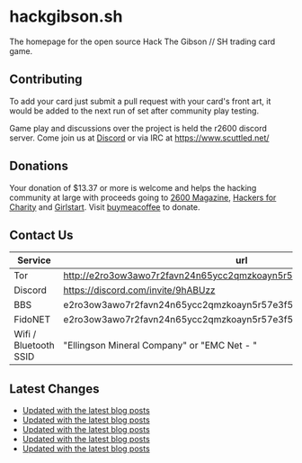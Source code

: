 # hackgibson.sh
The homepage for the open source Hack The Gibson // SH trading card game.


## Contributing

To add your card just submit a pull request with your card's front art, it would be added to the next run of set after community play testing.

Game play and discussions over the project is held the r2600 discord server. Come join us at [Discord](https://discord.com/invite/9hABUzz) or via IRC at https://www.scuttled.net/


## Donations

Your donation of $13.37 or more is welcome and helps the hacking community at large with proceeds going to [2600 Magazine](https://2600.com/), [Hackers for Charity](https://hackersforcharity.org) and [Girlstart](https://girlstart.org).  Visit [buymeacoffee](https://www.buymeacoffee.com/hackgibson.sh) to donate.


## Contact Us

Service | url
-|-
Tor | http://e2ro3ow3awo7r2favn24n65ycc2qmzkoayn5r57e3f56nvjwdcgg32ad.onion
Discord | https://discord.com/invite/9hABUzz
BBS | e2ro3ow3awo7r2favn24n65ycc2qmzkoayn5r57e3f56nvjwdcgg32ad.onion:23
FidoNET | e2ro3ow3awo7r2favn24n65ycc2qmzkoayn5r57e3f56nvjwdcgg32ad.onion:24554
Wifi / Bluetooth SSID | "Ellingson Mineral Company" or "EMC Net - <fidonet address>"

## Latest Changes
<!-- BLOG-POST-LIST:START -->
- [Updated with the latest blog posts](https://github.com/DFW2600/hackgibson.sh/commit/1c4f494ccbdaff33a6048cf5a31fb11998e8bb6b)
- [Updated with the latest blog posts](https://github.com/DFW2600/hackgibson.sh/commit/447a26810b951f03a1f4bb604dcbbde6ded07251)
- [Updated with the latest blog posts](https://github.com/DFW2600/hackgibson.sh/commit/beba4efa53aa522a218dcf9c92959a9d57b65f4f)
- [Updated with the latest blog posts](https://github.com/DFW2600/hackgibson.sh/commit/7c63bf4816e9882931a070c33a2cc9e785665968)
- [Updated with the latest blog posts](https://github.com/DFW2600/hackgibson.sh/commit/9be686e363e7c7b73a4037acf31dc7925371fc18)
<!-- BLOG-POST-LIST:END -->
